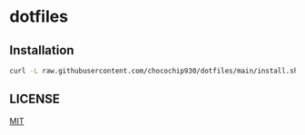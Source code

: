 # dotfiles

## Installation

```bash
curl -L raw.githubusercontent.com/chocochip930/dotfiles/main/install.sh | zsh
```

## LICENSE

[MIT](./LICENSE)
